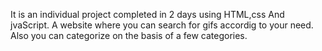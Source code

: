 It is an individual project completed in 2 days using HTML,css And jvaScript.
A website where you can search for gifs accordig to your need. Also you can categorize on the basis of a few categories.
